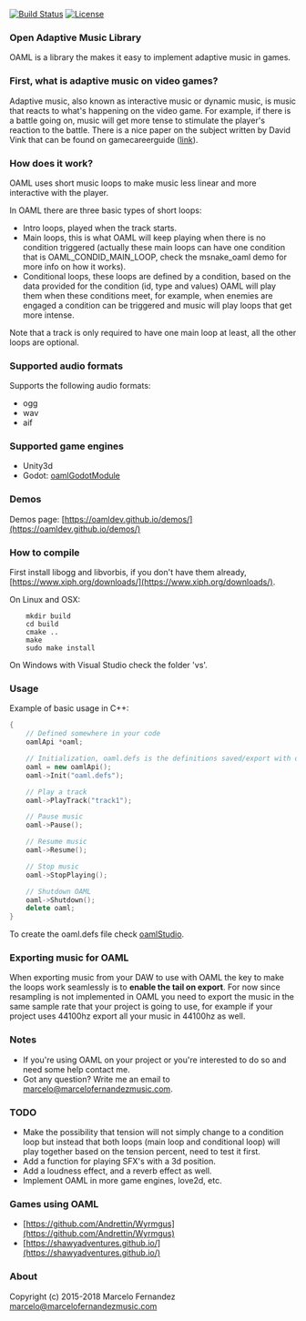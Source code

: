 [![Build Status](https://travis-ci.org/oamldev/oaml.svg)](https://travis-ci.org/oamldev/oaml.svg?branch=master)
[![License](http://img.shields.io/:license-mit-blue.svg)](http://doge.mit-license.org)

### Open Adaptive Music Library 

OAML is a library the makes it easy to implement adaptive music in games.


### First, what is adaptive music on video games?

Adaptive music, also known as interactive music or dynamic music, is music that reacts to what's happening on the video game. For example, if there is a battle going on, music will get more tense to stimulate the player's reaction to the battle. There is a nice paper on the subject written by David Vink that can be found on gamecareerguide ([link](http://www.gamecareerguide.com/features/768/student_thesis_adaptive_music_for_.php?print=1)).


### How does it work?

OAML uses short music loops to make music less linear and more interactive with the player.

In OAML there are three basic types of short loops:

- Intro loops, played when the track starts.
- Main loops, this is what OAML will keep playing when there is no condition triggered (actually these main loops can have one condition that is OAML_CONDID_MAIN_LOOP, check the msnake_oaml demo for more info on how it works).
- Conditional loops, these loops are defined by a condition, based on the data provided for the condition (id, type and values) OAML will play them when these conditions meet, for example, when enemies are engaged a condition can be triggered and music will play loops that get more intense.

Note that a track is only required to have one main loop at least, all the other loops are optional.


### Supported audio formats

Supports the following audio formats:
- ogg
- wav
- aif


### Supported game engines
- Unity3d
- Godot: [oamlGodotModule](https://github.com/oamldev/oamlGodotModule)


### Demos

Demos page: [https://oamldev.github.io/demos/](https://oamldev.github.io/demos/)


### How to compile

First install libogg and libvorbis, if you don't have them already, [https://www.xiph.org/downloads/](https://www.xiph.org/downloads/).

On Linux and OSX:

```
	mkdir build
	cd build
	cmake ..
	make
	sudo make install
```

On Windows with Visual Studio check the folder 'vs'.


### Usage

Example of basic usage in C++:

```C++
{
	// Defined somewhere in your code
	oamlApi *oaml;

	// Initialization, oaml.defs is the definitions saved/export with oamlStudio
	oaml = new oamlApi();
	oaml->Init("oaml.defs");

	// Play a track
	oaml->PlayTrack("track1");

	// Pause music
	oaml->Pause();

	// Resume music
	oaml->Resume();

	// Stop music
	oaml->StopPlaying();

	// Shutdown OAML
	oaml->Shutdown();
	delete oaml;
}
```

To create the oaml.defs file check [oamlStudio](https://github.com/oamldev/oamlStudio).


### Exporting music for OAML

When exporting music from your DAW to use with OAML the key to make the loops work seamlessly is to **enable the tail on export**.
For now since resampling is not implemented in OAML you need to export the music in the same sample rate that your project is going to use, for example if your project uses 44100hz export all your music in 44100hz as well.


### Notes

- If you're using OAML on your project or you're interested to do so and need some help contact me.
- Got any question? Write me an email to <marcelo@marcelofernandezmusic.com>.


### TODO

- Make the possibility that tension will not simply change to a condition loop but instead that both loops (main loop and conditional loop) will play together based on the tension percent, need to test it first.
- Add a function for playing SFX's with a 3d position.
- Add a loudness effect, and a reverb effect as well.
- Implement OAML in more game engines, love2d, etc.


### Games using OAML

- [https://github.com/Andrettin/Wyrmgus](https://github.com/Andrettin/Wyrmgus)
- [https://shawyadventures.github.io/](https://shawyadventures.github.io/)


### About

Copyright (c) 2015-2018 Marcelo Fernandez <marcelo@marcelofernandezmusic.com>
